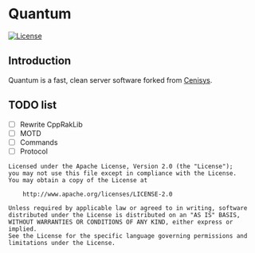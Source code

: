 # Quantum
[![License](https://img.shields.io/badge/license-GNU%20v3-blue.svg?style=flat-square)](https://github.com/iTXSoft/Frost/blob/master/LICENSE)

## Introduction
Quantum is a fast, clean server software forked from [Cenisys](https://github.com/iTXTech/Cenisys).

## TODO list
- [ ] Rewrite CppRakLib
- [ ] MOTD
- [ ] Commands
- [ ] Protocol

```
Licensed under the Apache License, Version 2.0 (the "License");
you may not use this file except in compliance with the License.
You may obtain a copy of the License at

    http://www.apache.org/licenses/LICENSE-2.0

Unless required by applicable law or agreed to in writing, software
distributed under the License is distributed on an "AS IS" BASIS,
WITHOUT WARRANTIES OR CONDITIONS OF ANY KIND, either express or implied.
See the License for the specific language governing permissions and
limitations under the License.
```
